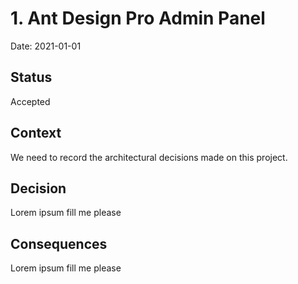 # 1. Ant Design Pro Admin Panel

Date: 2021-01-01

## Status

Accepted

## Context

We need to record the architectural decisions made on this project.

## Decision

Lorem ipsum fill me please

## Consequences

Lorem ipsum fill me please
